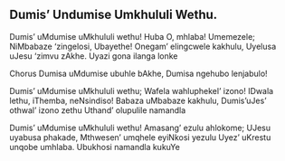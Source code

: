 ## Dumis’ Undumise Umkhululi Wethu.

Dumis’ uMdumise uMkhululi wethu!
Huba O, mhlaba! Umemezele;
NiMbabaze ‘zingelosi, Ubayethe!
Onegam’ elingcwele kakhulu,
Uyelusa uJesu ‘zimvu zAkhe.
Uyazi gona ilanga lonke

Chorus
Dumisa uMdumise ubuhle bAkhe,
Dumisa ngehubo lenjabulo!

Dumis’ uMdumise uMkhululi wethu;
Wafela wahluphekel’ izono!
IDwala lethu, iThemba, neNsindiso!
Babaza uMbabaze kakhulu,
Dumis’uJes’ othwal’ izono zethu
Uthand’ olupulile namandla

Dumis’ uMdumise uMkhululi wethu!
Amasang’ ezulu ahlokome;
UJesu uyabusa phakade,
Mthwesen’ umqhele eyiNkosi yezulu
Uyez’ uKrestu unqobe umhlaba.
Ubukhosi namandla kukuYe
